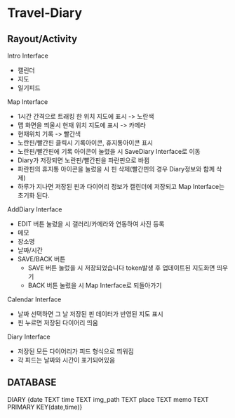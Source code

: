 # Travel-Diary

Rayout/Activity
-------------------------------------------------------------------------------------
Intro Interface
* 캘린더
* 지도
* 일기피드

Map Interface
* 1시간 간격으로 트래킹 한 위치 지도에 표시 -> 노란색
* 맵 화면을 띄울시 현재 위치 지도에 표시 -> 카메라
* 현재위치 기록 -> 빨간색
* 노란핀/빨간핀 클릭시 기록아이콘, 휴지통아이콘 표시
* 노란핀/빨간핀에 기록 아이콘이 눌렸을 시 SaveDiary Interface로 이동
* Diary가 저장되면 노란핀/빨간핀을 파란핀으로 바뀜
* 파란핀의 휴지통 아이콘을 눌렀을 시 핀 삭제(빨간핀의 경우 Diary정보와 함께 삭제)
* 하루가 지나면 저장된 핀과 다이어리 정보가 캘린더에 저장되고 Map Interface는 초기화 된다.

AddDiary Interface
* EDIT 버튼 눌렀을 시 갤러리/카메라와 연동하여 사진 등록
* 메모
* 장소명
* 날짜/시간
* SAVE/BACK 버튼
    - SAVE 버튼 눌렀을 시 저장되었습니다 token발생 후 업데이트된 지도화면 띄우기
    - BACK 버튼 눌렀을 시 Map Interface로 되돌아가기

Calendar Interface
* 날짜 선택하면 그 날 저장된 핀 데이터가 반영된 지도 표시
* 핀 누르면 저장된 다이어리 띄움

Diary Interface
* 저장된 모든 다이어리가 피드 형식으로 띄워짐
* 각 피드는 날짜와 시간이 표기되어있음

DATABASE
---------------------------------------------------------------------------------------
DIARY
{date TEXT
 time TEXT
 img_path TEXT
 place TEXT
 memo TEXT
 PRIMARY KEY(date,time)}
